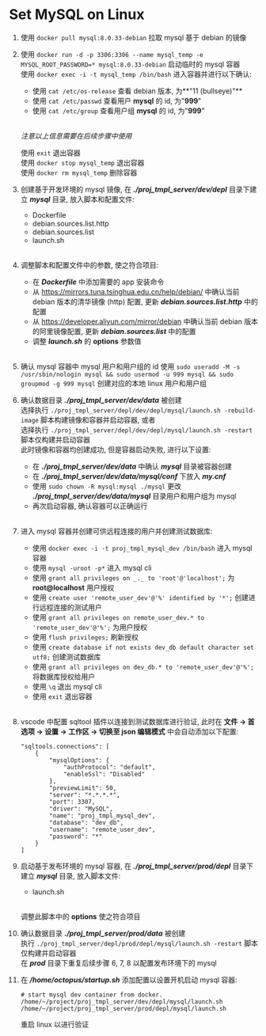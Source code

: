 # Set MySQL on Linux

1.  使用 `docker pull mysql:8.0.33-debian` 拉取 mysql 基于 debian 的镜像

2.  使用 `docker run -d -p 3306:3306 --name mysql_temp -e MYSQL_ROOT_PASSWORD=* mysql:8.0.33-debian` 启动临时的 mysql 容器<br>
    使用 `docker exec -i -t mysql_temp /bin/bash` 进入容器并进行以下确认:

    -   使用 `cat /etc/os-release` 查看 debian 版本, 为**"11 (bullseye)"**
    -   使用 `cat /etc/passwd` 查看用户 **mysql** 的 id, 为"**999**"
    -   使用 `cat /etc/group` 查看用户组 **mysql** 的 id, 为"**999**"<br><br>

    _注意以上信息需要在后续步骤中使用_<br>

    使用 `exit` 退出容器<br>
    使用 `docker stop mysql_temp` 退出容器<br>
    使用 `docker rm mysql_temp` 删除容器<br>

3.  创建基于开发环境的 mysql 镜像, 在 **_./proj_tmpl_server/dev/depl_** 目录下建立 **_mysql_** 目录, 放入脚本和配置文件:

    -   Dockerfile
    -   debian.sources.list.http
    -   debian.sources.list
    -   launch.sh<br><br>

4.  调整脚本和配置文件中的参数, 使之符合项目:

    -   在 **_Dockerfile_** 中添加需要的 app 安装命令
    -   从 https://mirrors.tuna.tsinghua.edu.cn/help/debian/ 中确认当前 debian 版本的清华镜像 (http) 配置, 更新 **_debian.sources.list.http_** 中的配置
    -   从 https://developer.aliyun.com/mirror/debian 中确认当前 debian 版本的阿里镜像配置, 更新 **_debian.sources.list_** 中的配置
    -   调整 **_launch.sh_** 的 **options** 参数值<br><br>

5.  确认 mysql 容器中 mysql 用户和用户组的 id 使用 `sudo useradd -M -s /usr/sbin/nologin mysql && sudo usermod -u 999 mysql && sudo groupmod -g 999 mysql` 创建对应的本地 linux 用户和用户组

6.  确认数据目录 **_./proj_tmpl_server/dev/data_** 被创建<br>
    选择执行 `./proj_tmpl_server/depl/dev/depl/mysql/launch.sh -rebuild-image` 脚本构建镜像和容器并启动容器, 或者<br>
    选择执行 `./proj_tmpl_server/depl/dev/depl/mysql/launch.sh -restart` 脚本仅构建并启动容器<br>
    此时镜像和容器均创建成功, 但是容器启动失败, 进行以下设置:

    -   在 **_./proj_tmpl_server/dev/data_** 中确认 **_mysql_** 目录被容器创建
    -   在 **_./proj_tmpl_server/dev/data/mysql/conf_** 下放入 **_my.cnf_**
    -   使用 `sudo chown -R mysql:mysql ./mysql` 更改 **_./proj_tmpl_server/dev/data/mysql_** 目录用户和用户组为 mysql
    -   再次启动容器, 确认容器可以正确运行<br><br>

7.  进入 mysql 容器并创建可供远程连接的用户并创建测试数据库:

    -   使用 `docker exec -i -t proj_tmpl_mysql_dev /bin/bash` 进入 mysql 容器
    -   使用 `mysql -uroot -p*` 进入 mysql cli
    -   使用 `grant all privileges on _._ to 'root'@'localhost';` 为 **root@localhost** 用户授权
    -   使用 `create user 'remote_user_dev'@'%' identified by '*';` 创建进行远程连接的测试用户
    -   使用 `grant all privileges on remote_user_dev.* to 'remote_user_dev'@'%';` 为用户授权
    -   使用 `flush privileges;` 刷新授权
    -   使用 `create database if not exists dev_db default character set utf8;` 创建测试数据库
    -   使用 `grant all privileges on dev_db.* to 'remote_user_dev'@'%';` 将数据库授权给用户
    -   使用 `\q` 退出 mysql cli
    -   使用 `exit` 退出容器<br><br>

8.  vscode 中配置 sqltool 插件以连接到测试数据库进行验证, 此时在 **文件 -> 首选项 -> 设置 -> 工作区 -> 切换至 json 编辑模式** 中会自动添加以下配置:

    ```
    "sqltools.connections": [
        {
            "mysqlOptions": {
                "authProtocol": "default",
                "enableSsl": "Disabled"
            },
            "previewLimit": 50,
            "server": "*.*.*.*",
            "port": 3307,
            "driver": "MySQL",
            "name": "proj_tmpl_mysql_dev",
            "database": "dev_db",
            "username": "remote_user_dev",
            "password": "*"
        }
    ]
    ```

9.  启动基于发布环境的 mysql 容器, 在 **_./proj_tmpl_server/prod/depl_** 目录下建立 **_mysql_** 目录, 放入脚本文件:

    -   launch.sh<br><br>

    调整此脚本中的 **options** 使之符合项目

10. 确认数据目录 **_./proj_tmpl_server/prod/data_** 被创建<br>
    执行 `./proj_tmpl_server/depl/prod/depl/mysql/launch.sh -restart` 脚本仅构建并启动容器<br>
    在 **_prod_** 目录下重复后续步骤 6, 7, 8 以配置发布环境下的 mysql

11. 在 **_/home/octopus/startup.sh_** 添加配置以设置开机启动 mysql 容器:
    ```
    # start mysql dev container from docker.
    /home/~/project/proj_tmpl_server/dev/depl/mysql/launch.sh
    /home/~/project/proj_tmpl_server/prod/depl/mysql/launch.sh
    ```
    重启 linux 以进行验证
